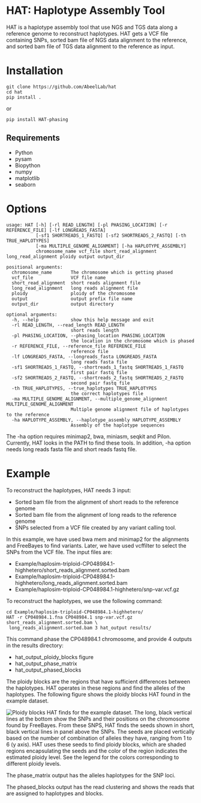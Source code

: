 # HAT: Haplotype Assembly Tool 

HAT is a haplotype assembly tool that use NGS and TGS data along a reference genome to reconstruct haplotypes. 
HAT gets a VCF file containing SNPs, sorted bam file of NGS data alignment to the reference, and sorted bam file of TGS data alignment to the reference as input.


# Installation
```
git clone https://github.com/AbeelLab/hat
cd hat
pip install .
```
or
```
pip install HAT-phasing
```

## Requirements

- Python
- pysam
- Biopython
- numpy
- matplotlib
- seaborn

# Options

```
usage: HAT [-h] [-rl READ_LENGTH] [-pl PHASING_LOCATION] [-r REFERENCE_FILE] [-lf LONGREADS_FASTA]
           [-sf1 SHORTREADS_1_FASTQ] [-sf2 SHORTREADS_2_FASTQ] [-th TRUE_HAPLOTYPES]
           [-ma MULTIPLE_GENOME_ALIGNMENT] [-ha HAPLOTYPE_ASSEMBLY]
           chromosome_name vcf_file short_read_alignment long_read_alignment ploidy output output_dir

positional arguments:
  chromosome_name       The chromosome which is getting phased
  vcf_file              VCF file name
  short_read_alignment  short reads alignment file
  long_read_alignment   long reads alignment file
  ploidy                ploidy of the chromosome
  output                output prefix file name
  output_dir            output directory

optional arguments:
  -h, --help            show this help message and exit
  -rl READ_LENGTH, --read_length READ_LENGTH
                        short reads length
  -pl PHASING_LOCATION, --phasing_location PHASING_LOCATION
                        the location in the chromosome which is phased
  -r REFERENCE_FILE, --reference_file REFERENCE_FILE
                        reference file
  -lf LONGREADS_FASTA, --longreads_fasta LONGREADS_FASTA
                        long reads fasta file
  -sf1 SHORTREADS_1_FASTQ, --shortreads_1_fastq SHORTREADS_1_FASTQ
                        first pair fastq file
  -sf2 SHORTREADS_2_FASTQ, --shortreads_2_fastq SHORTREADS_2_FASTQ
                        second pair fastq file
  -th TRUE_HAPLOTYPES, --true_haplotypes TRUE_HAPLOTYPES
                        the correct haplotypes file
  -ma MULTIPLE_GENOME_ALIGNMENT, --multiple_genome_alignment MULTIPLE_GENOME_ALIGNMENT
                        Multiple genome alignment file of haplotypes to the reference
  -ha HAPLOTYPE_ASSEMBLY, --haplotype_assembly HAPLOTYPE_ASSEMBLY
                        Assembly of the haplotype sequences
```

The -ha option requires minimap2, bwa, miniasm, seqkit and Pilon.  Currently, HAT looks in the PATH to find these tools. In addition, -ha option needs long reads fasta file and short reads fastq file.

# Example

To reconstruct the haplotypes, HAT needs 3 input:

- Sorted bam file from the alignment of short reads to the reference genome
- Sorted bam file from the alignment of long reads to the reference genome
- SNPs selected from a VCF file created by any variant calling tool.

In this example, we have used bwa mem and minimap2 for the alignments and FreeBayes to find variants. Later, we have used vcffilter to select the SNPs from the VCF file. The input files are:

- Example/haplosim-triploid-CP048984.1-highhetero/short_reads_alignment.sorted.bam
- Example/haplosim-triploid-CP048984.1-highhetero/long_reads_alignment.sorted.bam
- Example/haplosim-triploid-CP048984.1-highhetero/snp-var.vcf.gz

To reconstruct the haplotypes, we use the following command:

```
cd Example/haplosim-triploid-CP048984.1-highhetero/
HAT -r CP048984.1.fna CP048984.1 snp-var.vcf.gz short_reads_alignment.sorted.bam \
 long_reads_alignment.sorted.bam 3 hat_output results/
```

This command phase the CP048984.1 chromosome, and provide 4 outputs in the results directory:

- hat_output_ploidy_blocks figure
- hat_output_phase_matrix
- hat_output_phased_blocks

The ploidy blocks are the regions that have sufficient differences between the haplotypes. HAT operates in these regions and find the alleles of the haplotypes. The following figure shows the ploidy blocks HAT found in the example dataset.

![Ploidy blocks HAT finds for the example dataset. The long, black vertical lines at the bottom show
the SNPs and their positions on the chromosome found by FreeBayes. From these SNPS, HAT finds the seeds shown in short, black vertical lines in panel above the SNPs. The seeds are
placed vertically based on the number of combination of alleles they have, ranging from 1 to 6 (y axis). HAT uses these seeds to find ploidy blocks, which are shaded regions encapsulating
the seeds and the color of the region indicates the estimated ploidy level. See the legend for the colors corresponding to different ploidy levels.](Example/haplosim-triploid-CP048984.1-highhetero/results/ploidy_blocks.png "")


 The phase_matrix output has the alleles haplotypes for the SNP loci.

The phased_blocks output has the read clustering and shows the reads that are assigned to haplotypes and blocks.
